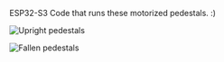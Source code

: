 ESP32-S3 Code that runs these motorized pedestals. :)

![Upright pedestals](https://github.com/martincham/hubris/assets/35410148/f4751351-c249-4aa1-be34-ac6cea559aa8)

![Fallen pedestals](https://github.com/martincham/hubris/assets/35410148/86cbded8-4ac4-443e-a76d-c33a87c964ed)


